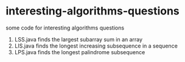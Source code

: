 interesting-algorithms-questions
================================

some code for interesting algorithms questions

1. LSS.java finds the largest subarray sum in an array
2. LIS.java finds the longest increasing subsequence in a sequence
3. LPS.java finds the longest palindrome subsequence

